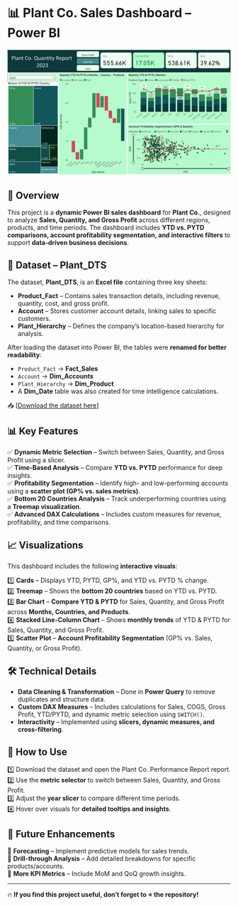 # 📊 Plant Co. Sales Dashboard – Power BI  
![Plant Co. Performance Report](Plant%20Co.%20Performance%20Report.png)


## 🔹 Overview  
This project is a **dynamic Power BI sales dashboard** for **Plant Co.**, designed to analyze **Sales, Quantity, and Gross Profit** across different regions, products, and time periods. The dashboard includes **YTD vs. PYTD comparisons, account profitability segmentation, and interactive filters** to support **data-driven business decisions**.  

## 📂 Dataset – **Plant_DTS**  
The dataset, **Plant_DTS**, is an **Excel file** containing three key sheets:  

- **Product_Fact** – Contains sales transaction details, including revenue, quantity, cost, and gross profit.  
- **Account** – Stores customer account details, linking sales to specific customers.  
- **Plant_Hierarchy** – Defines the company’s location-based hierarchy for analysis.  

After loading the dataset into Power BI, the tables were **renamed for better readability**:  
- `Product_Fact` → **Fact_Sales**  
- `Account` → **Dim_Accounts**  
- `Plant_Hierarchy` → **Dim_Product**  
- A **Dim_Date** table was also created for time intelligence calculations.  

📥 [[Download the dataset here](https://github.com/razamuhamadrazi/Plant-Co.-Report---Power-BI/blob/main/Plant_DTS.xls)]

## 📊 Key Features  
✅ **Dynamic Metric Selection** – Switch between Sales, Quantity, and Gross Profit using a slicer.  
✅ **Time-Based Analysis** – Compare **YTD vs. PYTD** performance for deep insights.  
✅ **Profitability Segmentation** – Identify high- and low-performing accounts using a **scatter plot (GP% vs. sales metrics)**.  
✅ **Bottom 20 Countries Analysis** – Track underperforming countries using a **Treemap visualization**.  
✅ **Advanced DAX Calculations** – Includes custom measures for revenue, profitability, and time comparisons.  

## 📈 Visualizations  
This dashboard includes the following **interactive visuals**:  

1️⃣ **Cards** – Displays YTD, PYTD, GP%, and YTD vs. PYTD % change.  
2️⃣ **Treemap** – Shows the **bottom 20 countries** based on YTD vs. PYTD.  
3️⃣ **Bar Chart** – **Compare YTD & PYTD** for Sales, Quantity, and Gross Profit across **Months, Countries, and Products**.  
4️⃣ **Stacked Line-Column Chart** – Shows **monthly trends** of YTD & PYTD for Sales, Quantity, and Gross Profit.  
5️⃣ **Scatter Plot** – **Account Profitability Segmentation** (GP% vs. Sales, Quantity, or Gross Profit).  

## 🛠 Technical Details  
- **Data Cleaning & Transformation** – Done in **Power Query** to remove duplicates and structure data.  
- **Custom DAX Measures** – Includes calculations for Sales, COGS, Gross Profit, YTD/PYTD, and dynamic metric selection using `SWITCH()`.  
- **Interactivity** – Implemented using **slicers, dynamic measures, and cross-filtering**.  

## 🚀 How to Use  
1️⃣ Download the dataset and open the Plant Co. Performance Report report.  
2️⃣ Use the **metric selector** to switch between Sales, Quantity, and Gross Profit.  
3️⃣ Adjust the **year slicer** to compare different time periods.  
4️⃣ Hover over visuals for **detailed tooltips and insights**.  

## 📌 Future Enhancements  
🔹 **Forecasting** – Implement predictive models for sales trends.  
🔹 **Drill-through Analysis** – Add detailed breakdowns for specific products/accounts.  
🔹 **More KPI Metrics** – Include MoM and QoQ growth insights.  

---

🔥 **If you find this project useful, don’t forget to ⭐ the repository!**  

